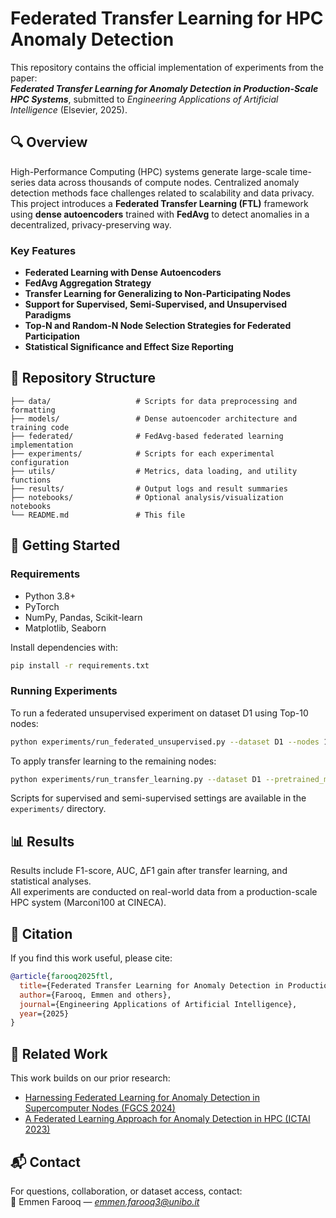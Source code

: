 
# Federated Transfer Learning for HPC Anomaly Detection

This repository contains the official implementation of experiments from the paper:  
**_Federated Transfer Learning for Anomaly Detection in Production-Scale HPC Systems_**, submitted to *Engineering Applications of Artificial Intelligence* (Elsevier, 2025).

## 🔍 Overview

High-Performance Computing (HPC) systems generate large-scale time-series data across thousands of compute nodes. Centralized anomaly detection methods face challenges related to scalability and data privacy. This project introduces a **Federated Transfer Learning (FTL)** framework using **dense autoencoders** trained with **FedAvg** to detect anomalies in a decentralized, privacy-preserving way.

### Key Features
- **Federated Learning with Dense Autoencoders**
- **FedAvg Aggregation Strategy**
- **Transfer Learning for Generalizing to Non-Participating Nodes**
- **Support for Supervised, Semi-Supervised, and Unsupervised Paradigms**
- **Top-N and Random-N Node Selection Strategies for Federated Participation**
- **Statistical Significance and Effect Size Reporting**

## 📁 Repository Structure

```
├── data/                   # Scripts for data preprocessing and formatting
├── models/                 # Dense autoencoder architecture and training code
├── federated/              # FedAvg-based federated learning implementation
├── experiments/            # Scripts for each experimental configuration
├── utils/                  # Metrics, data loading, and utility functions
├── results/                # Output logs and result summaries
├── notebooks/              # Optional analysis/visualization notebooks
└── README.md               # This file
```

## 🚀 Getting Started

### Requirements

- Python 3.8+
- PyTorch
- NumPy, Pandas, Scikit-learn
- Matplotlib, Seaborn

Install dependencies with:

```bash
pip install -r requirements.txt
```

### Running Experiments

To run a federated unsupervised experiment on dataset D1 using Top-10 nodes:

```bash
python experiments/run_federated_unsupervised.py --dataset D1 --nodes 10 --strategy topN
```

To apply transfer learning to the remaining nodes:

```bash
python experiments/run_transfer_learning.py --dataset D1 --pretrained_model path_to_model.pth
```

Scripts for supervised and semi-supervised settings are available in the `experiments/` directory.

## 📊 Results

Results include F1-score, AUC, ∆F1 gain after transfer learning, and statistical analyses.  
All experiments are conducted on real-world data from a production-scale HPC system (Marconi100 at CINECA).

## 📎 Citation

If you find this work useful, please cite:

```bibtex
@article{farooq2025ftl,
  title={Federated Transfer Learning for Anomaly Detection in Production-Scale HPC Systems},
  author={Farooq, Emmen and others},
  journal={Engineering Applications of Artificial Intelligence},
  year={2025}
}
```

## 🔗 Related Work

This work builds on our prior research:
- [Harnessing Federated Learning for Anomaly Detection in Supercomputer Nodes (FGCS 2024)](link)
- [A Federated Learning Approach for Anomaly Detection in HPC (ICTAI 2023)](link)

## 📬 Contact

For questions, collaboration, or dataset access, contact:  
📧 Emmen Farooq — *emmen.farooq3@unibo.it*
